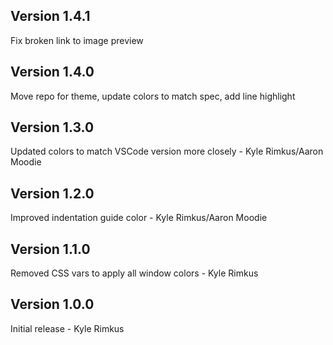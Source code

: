 ## Version 1.4.1

Fix broken link to image preview

## Version 1.4.0

Move repo for theme, update colors to match spec, add line highlight

## Version 1.3.0

Updated colors to match VSCode version more closely - Kyle Rimkus/Aaron Moodie

## Version 1.2.0

Improved indentation guide color - Kyle Rimkus/Aaron Moodie

## Version 1.1.0

Removed CSS vars to apply all window colors - Kyle Rimkus

## Version 1.0.0

Initial release - Kyle Rimkus
